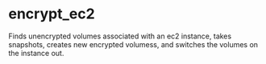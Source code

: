 # encrypt_ec2
Finds unencrypted volumes associated with an ec2 instance, takes snapshots, creates new encrypted volumess, and switches the volumes on the instance out.
